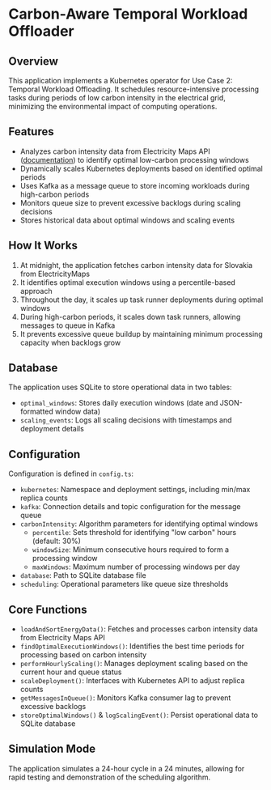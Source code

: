 # Carbon-Aware Temporal Workload Offloader

## Overview
This application implements a Kubernetes operator for Use Case 2: Temporal Workload Offloading. It schedules resource-intensive processing tasks during periods of low carbon intensity in the electrical grid, minimizing the environmental impact of computing operations.

## Features
- Analyzes carbon intensity data from Electricity Maps API ([documentation](https://portal.electricitymaps.com/docs/getting-started#geolocation)) to identify optimal low-carbon processing windows
- Dynamically scales Kubernetes deployments based on identified optimal periods
- Uses Kafka as a message queue to store incoming workloads during high-carbon periods
- Monitors queue size to prevent excessive backlogs during scaling decisions
- Stores historical data about optimal windows and scaling events

## How It Works
1. At midnight, the application fetches carbon intensity data for Slovakia from ElectricityMaps
2. It identifies optimal execution windows using a percentile-based approach
3. Throughout the day, it scales up task runner deployments during optimal windows
4. During high-carbon periods, it scales down task runners, allowing messages to queue in Kafka
5. It prevents excessive queue buildup by maintaining minimum processing capacity when backlogs grow

## Database
The application uses SQLite to store operational data in two tables:
- `optimal_windows`: Stores daily execution windows (date and JSON-formatted window data)
- `scaling_events`: Logs all scaling decisions with timestamps and deployment details

## Configuration
Configuration is defined in `config.ts`:
- `kubernetes`: Namespace and deployment settings, including min/max replica counts
- `kafka`: Connection details and topic configuration for the message queue
- `carbonIntensity`: Algorithm parameters for identifying optimal windows
    - `percentile`: Sets threshold for identifying "low carbon" hours (default: 30%)
    - `windowSize`: Minimum consecutive hours required to form a processing window
    - `maxWindows`: Maximum number of processing windows per day
- `database`: Path to SQLite database file
- `scheduling`: Operational parameters like queue size thresholds

## Core Functions
- `loadAndSortEnergyData()`: Fetches and processes carbon intensity data from Electricity Maps API
- `findOptimalExecutionWindows()`: Identifies the best time periods for processing based on carbon intensity
- `performHourlyScaling()`: Manages deployment scaling based on the current hour and queue status
- `scaleDeployment()`: Interfaces with Kubernetes API to adjust replica counts
- `getMessagesInQueue()`: Monitors Kafka consumer lag to prevent excessive backlogs
- `storeOptimalWindows()` & `logScalingEvent()`: Persist operational data to SQLite database

## Simulation Mode
The application simulates a 24-hour cycle in a 24 minutes, allowing for rapid testing and demonstration of the scheduling algorithm.